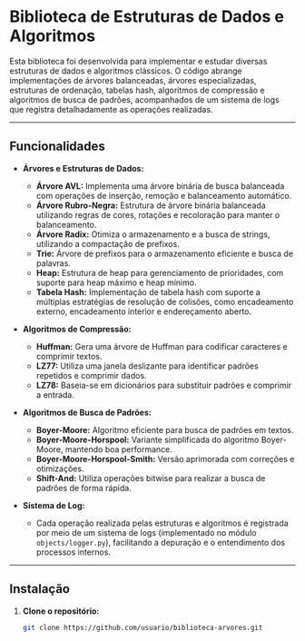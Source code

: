 # Biblioteca de Estruturas de Dados e Algoritmos

Esta biblioteca foi desenvolvida para implementar e estudar diversas estruturas de dados e algoritmos clássicos. O código abrange implementações de árvores balanceadas, árvores especializadas, estruturas de ordenação, tabelas hash, algoritmos de compressão e algoritmos de busca de padrões, acompanhados de um sistema de logs que registra detalhadamente as operações realizadas.

---

## Funcionalidades

- **Árvores e Estruturas de Dados:**
  - **Árvore AVL:** Implementa uma árvore binária de busca balanceada com operações de inserção, remoção e balanceamento automático.
  - **Árvore Rubro-Negra:** Estrutura de árvore binária balanceada utilizando regras de cores, rotações e recoloração para manter o balanceamento.
  - **Árvore Radix:** Otimiza o armazenamento e a busca de strings, utilizando a compactação de prefixos.
  - **Trie:** Árvore de prefixos para o armazenamento eficiente e busca de palavras.
  - **Heap:** Estrutura de heap para gerenciamento de prioridades, com suporte para heap máximo e heap mínimo.
  - **Tabela Hash:** Implementação de tabela hash com suporte a múltiplas estratégias de resolução de colisões, como encadeamento externo, encadeamento interior e endereçamento aberto.

- **Algoritmos de Compressão:**
  - **Huffman:** Gera uma árvore de Huffman para codificar caracteres e comprimir textos.
  - **LZ77:** Utiliza uma janela deslizante para identificar padrões repetidos e comprimir dados.
  - **LZ78:** Baseia-se em dicionários para substituir padrões e comprimir a entrada.

- **Algoritmos de Busca de Padrões:**
  - **Boyer-Moore:** Algoritmo eficiente para busca de padrões em textos.
  - **Boyer-Moore-Horspool:** Variante simplificada do algoritmo Boyer-Moore, mantendo boa performance.
  - **Boyer-Moore-Horspool-Smith:** Versão aprimorada com correções e otimizações.
  - **Shift-And:** Utiliza operações bitwise para realizar a busca de padrões de forma rápida.

- **Sistema de Log:**
  - Cada operação realizada pelas estruturas e algoritmos é registrada por meio de um sistema de logs (implementado no módulo `objects/logger.py`), facilitando a depuração e o entendimento dos processos internos.

---

## Instalação

1. **Clone o repositório:**

   ```bash
   git clone https://github.com/usuario/biblioteca-arvores.git
